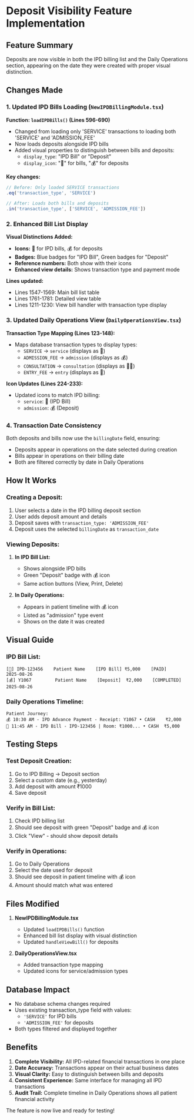 # Deposit Visibility Feature Implementation

## Feature Summary
Deposits are now visible in both the IPD billing list and the Daily Operations section, appearing on the date they were created with proper visual distinction.

## Changes Made

### 1. Updated IPD Bills Loading (`NewIPDBillingModule.tsx`)

**Function: `loadIPDBills()` (Lines 596-690)**
- Changed from loading only 'SERVICE' transactions to loading both 'SERVICE' and 'ADMISSION_FEE'
- Now loads deposits alongside IPD bills
- Added visual properties to distinguish between bills and deposits:
  - `display_type`: "IPD Bill" or "Deposit"
  - `display_icon`: "🧾" for bills, "💰" for deposits

**Key changes:**
```javascript
// Before: Only loaded SERVICE transactions
.eq('transaction_type', 'SERVICE')

// After: Loads both bills and deposits
.in('transaction_type', ['SERVICE', 'ADMISSION_FEE'])
```

### 2. Enhanced Bill List Display

**Visual Distinctions Added:**
- **Icons:** 🧾 for IPD bills, 💰 for deposits
- **Badges:** Blue badges for "IPD Bill", Green badges for "Deposit"
- **Reference numbers:** Both show with their icons
- **Enhanced view details:** Shows transaction type and payment mode

**Lines updated:**
- Lines 1547-1569: Main bill list table
- Lines 1761-1781: Detailed view table
- Lines 1211-1230: View bill handler with transaction type display

### 3. Updated Daily Operations View (`DailyOperationsView.tsx`)

**Transaction Type Mapping (Lines 123-148):**
- Maps database transaction types to display types:
  - `SERVICE` → `service` (displays as 🧾)
  - `ADMISSION_FEE` → `admission` (displays as 💰)
  - `CONSULTATION` → `consultation` (displays as 👩‍⚕️)
  - `ENTRY_FEE` → `entry` (displays as 🚪)

**Icon Updates (Lines 224-233):**
- Updated icons to match IPD billing:
  - `service`: 🧾 (IPD Bill)
  - `admission`: 💰 (Deposit)

### 4. Transaction Date Consistency

Both deposits and bills now use the `billingDate` field, ensuring:
- Deposits appear in operations on the date selected during creation
- Bills appear in operations on their billing date
- Both are filtered correctly by date in Daily Operations

## How It Works

### Creating a Deposit:
1. User selects a date in the IPD billing deposit section
2. User adds deposit amount and details
3. Deposit saves with `transaction_type: 'ADMISSION_FEE'`
4. Deposit uses the selected `billingDate` as `transaction_date`

### Viewing Deposits:
1. **In IPD Bill List:**
   - Shows alongside IPD bills
   - Green "Deposit" badge with 💰 icon
   - Same action buttons (View, Print, Delete)

2. **In Daily Operations:**
   - Appears in patient timeline with 💰 icon
   - Listed as "admission" type event
   - Shows on the date it was created

## Visual Guide

### IPD Bill List:
```
[🧾] IPD-123456    Patient Name    [IPD Bill] ₹5,000    [PAID]     2025-08-26
[💰] Y1067         Patient Name    [Deposit]  ₹2,000    [COMPLETED] 2025-08-26
```

### Daily Operations Timeline:
```
Patient Journey:
💰 10:30 AM - IPD Advance Payment - Receipt: Y1067 • CASH    ₹2,000
🧾 11:45 AM - IPD Bill - IPD-123456 | Room: ₹1000... • CASH  ₹5,000
```

## Testing Steps

### Test Deposit Creation:
1. Go to IPD Billing → Deposit section
2. Select a custom date (e.g., yesterday)
3. Add deposit with amount ₹1000
4. Save deposit

### Verify in Bill List:
1. Check IPD billing list
2. Should see deposit with green "Deposit" badge and 💰 icon
3. Click "View" - should show deposit details

### Verify in Operations:
1. Go to Daily Operations
2. Select the date used for deposit
3. Should see deposit in patient timeline with 💰 icon
4. Amount should match what was entered

## Files Modified

1. **NewIPDBillingModule.tsx**
   - Updated `loadIPDBills()` function
   - Enhanced bill list display with visual distinction
   - Updated `handleViewBill()` for deposits

2. **DailyOperationsView.tsx**
   - Added transaction type mapping
   - Updated icons for service/admission types

## Database Impact

- No database schema changes required
- Uses existing transaction_type field with values:
  - `'SERVICE'` for IPD bills
  - `'ADMISSION_FEE'` for deposits
- Both types filtered and displayed together

## Benefits

1. **Complete Visibility:** All IPD-related financial transactions in one place
2. **Date Accuracy:** Transactions appear on their actual business dates
3. **Visual Clarity:** Easy to distinguish between bills and deposits
4. **Consistent Experience:** Same interface for managing all IPD transactions
5. **Audit Trail:** Complete timeline in Daily Operations shows all patient financial activity

The feature is now live and ready for testing!